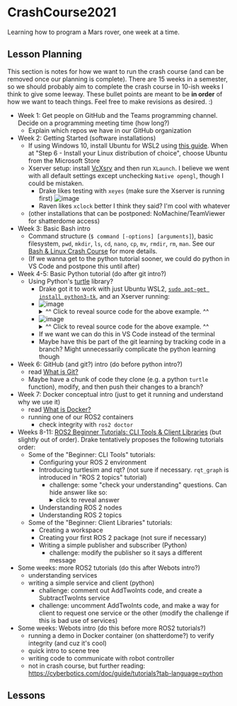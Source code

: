 # CrashCourse2021
Learning how to program a Mars rover, one week at a time.

## Lesson Planning
This section is notes for how we want to run the crash course (and can be removed once our planning is complete). There are 15 weeks in a semester, so we should probably aim to complete the crash course in 10-ish weeks I think to give some leeway. These bullet points are meant to be **in order** of how we want to teach things. Feel free to make revisions as desired. :)

* Week 1: Get people on GitHub and the Teams programming channel. Decide on a programming meeting time (how long?)
   * Explain which repos we have in our GitHub organization
* Week 2: Getting Started (software installations)
   * If using Windows 10, install Ubuntu for WSL2 using [this guide](https://docs.microsoft.com/en-us/windows/wsl/install-win10#manual-installation-steps). When at "Step 6 - Install your Linux distribution of choice", choose Ubuntu from the Microsoft Store
   * Xserver setup: install [VcXsrv](https://sourceforge.net/projects/vcxsrv/) and then run `XLaunch`. I believe we went with all default settings except unchecking `Native opengl`, though I could be mistaken. 
      * Drake likes testing with `xeyes` (make sure the Xserver is running first) ![image](https://user-images.githubusercontent.com/19244666/118378411-57a53280-b599-11eb-8840-1f77d6dd8646.png)
      * Raven likes `xclock` better I think they said? I'm cool with whatever
   * (other installations that can be postponed: NoMachine/TeamViewer for shatterdome access)
* Week 3: Basic Bash intro
   * Command structure (`$ command [-options] [arguments]`), basic filesystem, `pwd`, `mkdir`, `ls`, `cd`, `nano`, `cp`, `mv`, `rmdir`, `rm`, `man`. See our [Bash & Linux Crash Course](https://github.com/NIURoverTeam/Docs/blob/main/legacy/Bash-%26-Linux-Crash-Course.md) for more details.
   * (If we wanna get to the python tutorial sooner, we could do python in VS Code and postpone this until after)
* Week 4-5: Basic Python tutorial (do after git intro?)
   * Using Python's [turtle](https://www.geeksforgeeks.org/turtle-programming-python/) library?
      * Drake got it to work with just Ubuntu WSL2, [`sudo apt-get install python3-tk`](https://stackoverflow.com/questions/25905540/importerror-no-module-named-tkinter), and an Xserver running: 
      * ![image](https://user-images.githubusercontent.com/19244666/134120816-6d271240-6c1d-48e9-90f5-5f1ad68cc2ab.png)
        <details>
           <summary>^^ Click to reveal source code for the above example. ^^</summary>
           ![image](https://user-images.githubusercontent.com/19244666/118378278-4a3b7880-b598-11eb-9842-7486c6f247cb.png)
        </details>
      * ![image](https://user-images.githubusercontent.com/19244666/134121224-e38e87bd-df20-49e3-b7f5-9b32bb7d8dc8.png)
        <details>
           <summary>^^ Click to reveal source code for the above example. ^^</summary>
           ![image](https://user-images.githubusercontent.com/19244666/134120525-dd5f4654-0fd3-464a-9d7f-c962ebad3fcd.png)
        </details>
      * If we want we can do this in VS Code instead of the terminal
      * Maybe have this be part of the git learning by tracking code in a branch? Might unnecessarily complicate the python learning though
* Week 6: GitHub (and git?) intro (do before python intro?)
   * read [What is Git?](https://dev.to/javascriptcoff1/what-is-git-4pmh)
   * Maybe have a chunk of code they clone (e.g. a python `turtle` function), modify, and then push their changes to a branch?
* Week 7: Docker conceptual intro (just to get it running and understand why we use it)
   * read [What is Docker?](https://dev.to/javascriptcoff1/what-is-docker-3be2)
   * running one of our ROS2 containers
      * check integrity with `ros2 doctor`
* Weeks 8-11: [ROS2 Beginner Tutorials: CLI Tools & Client Libraries](https://docs.ros.org/en/foxy/Tutorials.html) (but slightly out of order). Drake tentatively proposes the following tutorials order:
   * Some of the "Beginner: CLI Tools" tutorials:
      * Configuring your ROS 2 environment
      * Introducing turtlesim and rqt? (not sure if necessary. `rqt_graph` is introduced in "ROS 2 topics" tutorial)
         * challenge: some "check your understanding" questions. Can hide answer like so:
            <details>
              <summary>click to reveal answer</summary>
              hello world
            </details>
      * Understanding ROS 2 nodes
      * Understanding ROS 2 topics
   * Some of the "Beginner: Client Libraries" tutorials:
      * Creating a workspace
      * Creating your first ROS 2 package (not sure if necessary)
      * Writing a simple publisher and subscriber (Python)
         * challenge: modify the publisher so it says a different message
* Some weeks: more ROS2 tutorials (do this after Webots intro?)
   * understanding services
   * writing a simple service and client (python)
      * challenge: comment out AddTwoInts code, and create a SubtractTwoInts service
      * challenge: uncomment AddTwoInts code, and make a way for client to request one service or the other (modify the challenge if this is bad use of services)
* Some weeks: Webots intro (do this before more ROS2 tutorials?)
   * running a demo in Docker container (on shatterdome?) to verify integrity (and cuz it's cool)
   * quick intro to scene tree
   * writing code to communicate with robot controller
   * not in crash course, but further reading: https://cyberbotics.com/doc/guide/tutorials?tab-language=python

## Lessons
